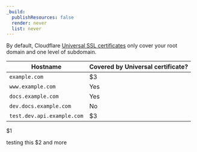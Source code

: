 ```yaml
---
_build:
  publishResources: false
  render: never
  list: never
---
```


By default, Cloudflare [Universal SSL certificates](/ssl/edge-certificates/universal-ssl/) only cover your root domain and one level of subdomain.

| Hostname | Covered by Universal certificate? |
| --- | --- |
| `example.com` | $3 |
| `www.example.com` | Yes |
| `docs.example.com` | Yes |
| `dev.docs.example.com` | No |
| `test.dev.api.example.com` | $3 |

$1

testing this $2 and more